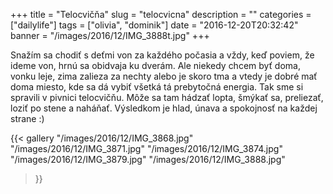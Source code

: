 +++
title = "Telocvičňa"
slug = "telocvicna"
description = ""
categories = ["dailylife"]
tags = ["olivia", "dominik"]
date = "2016-12-20T20:32:42"
banner = "/images/2016/12/IMG_3888t.jpg"
+++

Snažím sa chodiť s deťmi von za každého počasia a vždy, keď poviem, že ideme von, 
hrnú sa obidvaja ku dverám. Ale niekedy chcem byť doma, vonku leje, zima zalieza za 
nechty alebo je skoro tma a vtedy je dobré mať doma miesto, kde sa dá vybiť všetká tá 
prebytočná energia. Tak sme si spravili v pivnici telocvičňu. Môže sa tam hádzať lopta, 
šmýkať sa, preliezať, loziť po stene a naháňať. Výsledkom je hlad, únava a spokojnosť na 
každej strane :)

{{< gallery
    "/images/2016/12/IMG_3868.jpg"
    "/images/2016/12/IMG_3871.jpg"
    "/images/2016/12/IMG_3874.jpg"
    "/images/2016/12/IMG_3879.jpg"
    "/images/2016/12/IMG_3888.jpg"
>}}
